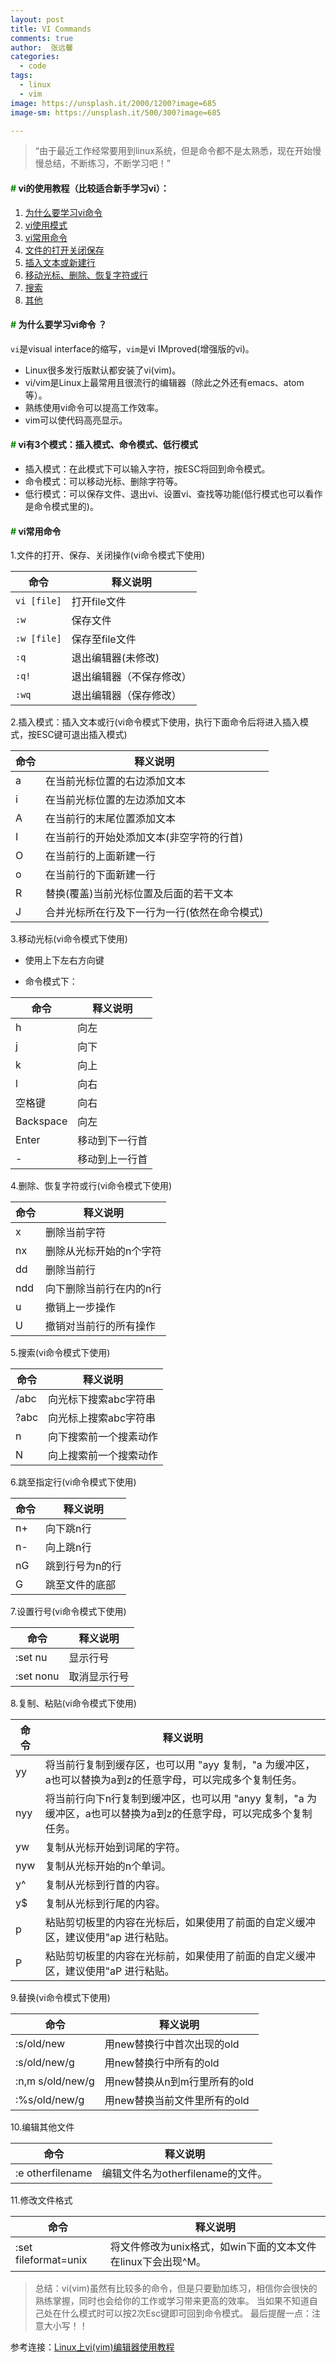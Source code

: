 ```yaml
---
layout: post
title: VI Commands
comments: true
author:  张远馨
categories: 
  - code
tags:
  - linux
  - vim
image: https://unsplash.it/2000/1200?image=685
image-sm: https://unsplash.it/500/300?image=685

---
```


> “由于最近工作经常要用到linux系统，但是命令都不是太熟悉，现在开始慢慢总结，不断练习，不断学习吧！” 

    
#### <a name="1" style="color:green;cursor: pointer">#</a> vi的使用教程（比较适合新手学习vi）：
    
1. [为什么要学习vi命令](#1)
1. [vi使用模式](#2)
1. [vi常用命令](#3)
1. [文件的打开关闭保存](#4)
1. [插入文本或新建行](#5)
1. [移动光标、删除、恢复字符或行](#6)
1. [搜索](#7)
1. [其他](#8)

#### <a name="1" style="color:green;cursor: pointer">#</a> 为什么要学习vi命令 ？

`vi`是visual interface的缩写，`vim`是vi IMproved(增强版的vi)。
    
- Linux很多发行版默认都安装了vi(vim)。
- vi/vim是Linux上最常用且很流行的编辑器（除此之外还有emacs、atom等）。
- 熟练使用vi命令可以提高工作效率。
- vim可以使代码高亮显示。


#### <a name="2" style="color:green;cursor: pointer">#</a> vi有3个模式：插入模式、命令模式、低行模式

- 插入模式：在此模式下可以输入字符，按ESC将回到命令模式。
- 命令模式：可以移动光标、删除字符等。
- 低行模式：可以保存文件、退出vi、设置vi、查找等功能(低行模式也可以看作是命令模式里的)。

#### <a name="3" style="color:green;cursor: pointer">#</a> vi常用命令

1.<a name="4" style="color:black;text-decoration:none"></a>文件的打开、保存、关闭操作(vi命令模式下使用)

| 命令 |释义说明|
| --- |  ---  |
|`vi [file]` |打开file文件|
|`:w`        |保存文件|
|`:w [file]` |保存至file文件|
|`:q`        |退出编辑器(未修改)|
|`:q!`       |退出编辑器（不保存修改）|
|`:wq`       |退出编辑器（保存修改）|

    
2.<a name="5" style="color:black;text-decoration:none"></a>插入模式：插入文本或行(vi命令模式下使用，执行下面命令后将进入插入模式，按ESC键可退出插入模式)

命令|释义说明
---|------------
a  |在当前光标位置的右边添加文本
i  |在当前光标位置的左边添加文本
A  |在当前行的末尾位置添加文本
I  |在当前行的开始处添加文本(非空字符的行首)
O  |在当前行的上面新建一行
o  |在当前行的下面新建一行
R  |替换(覆盖)当前光标位置及后面的若干文本
J  |合并光标所在行及下一行为一行(依然在命令模式)

    
3.<a name="5" style="color:black;text-decoration:none"></a>移动光标(vi命令模式下使用)

- 使用上下左右方向键

- 命令模式下：

命令           |释义说明
--------------|------------
h             |向左
j             |向下
k             |向上
l             |向右
空格键         |向右
Backspace     |向左
Enter         |移动到下一行首
-             |移动到上一行首

4.<a name="6" style="color:black;text-decoration:none"></a>删除、恢复字符或行(vi命令模式下使用)

命令   |释义说明
------|------------
x     |删除当前字符
nx    |删除从光标开始的n个字符
dd    |删除当前行
ndd   |向下删除当前行在内的n行
u     |撤销上一步操作
U     |撤销对当前行的所有操作

5.<a name="7" style="color:black;text-decoration:none"></a>搜索(vi命令模式下使用)

命令   |释义说明
------|------------
/abc  |向光标下搜索abc字符串
?abc  |向光标上搜索abc字符串
n     |向下搜索前一个搜素动作
N     |向上搜索前一个搜索动作

6.<a name="8" style="color:black;text-decoration:none"></a>跳至指定行(vi命令模式下使用)

命令   |释义说明
------|------------
n+    |向下跳n行
n-    |向上跳n行
nG    |跳到行号为n的行
G     |跳至文件的底部

7.<a name="9" style="color:black;text-decoration:none"></a>设置行号(vi命令模式下使用)

命令       |释义说明
----------|------------
:set nu   |显示行号
:set nonu |取消显示行号

8.<a name="10" style="color:black;text-decoration:none"></a>复制、粘贴(vi命令模式下使用)

命令       |释义说明
----------|------------
yy        |将当前行复制到缓存区，也可以用 "ayy 复制，"a 为缓冲区，a也可以替换为a到z的任意字母，可以完成多个复制任务。
nyy       |将当前行向下n行复制到缓冲区，也可以用 "anyy 复制，"a 为缓冲区，a也可以替换为a到z的任意字母，可以完成多个复制任务。
yw        |复制从光标开始到词尾的字符。
nyw       |复制从光标开始的n个单词。
y^        |复制从光标到行首的内容。
y$        |复制从光标到行尾的内容。
p         |粘贴剪切板里的内容在光标后，如果使用了前面的自定义缓冲区，建议使用"ap 进行粘贴。
P         |粘贴剪切板里的内容在光标前，如果使用了前面的自定义缓冲区，建议使用"aP 进行粘贴。

9.<a name="11" style="color:black;text-decoration:none"></a>替换(vi命令模式下使用)

命令               |释义说明
------------------|------------
:s/old/new        |用new替换行中首次出现的old
:s/old/new/g      |用new替换行中所有的old
:n,m s/old/new/g  |用new替换从n到m行里所有的old
:%s/old/new/g     |用new替换当前文件里所有的old

10.<a name="12" style="color:black;text-decoration:none"></a>编辑其他文件

命令                 |释义说明
--------------------|------------
:e otherfilename    |编辑文件名为otherfilename的文件。

11.<a name="13" style="color:black;text-decoration:none"></a>修改文件格式

命令                    |释义说明
-----------------------|------------
:set fileformat=unix   |将文件修改为unix格式，如win下面的文本文件在linux下会出现^M。


> 总结：vi(vim)虽然有比较多的命令，但是只要勤加练习，相信你会很快的熟练掌握，同时也会给你的工作或学习带来更高的效率。
> 当如果不知道自己处在什么模式时可以按2次Esc键即可回到命令模式。
> 最后提醒一点：注意大小写！！

参考连接：[Linux上vi(vim)编辑器使用教程](http://www.vpser.net/manage/vi.html)